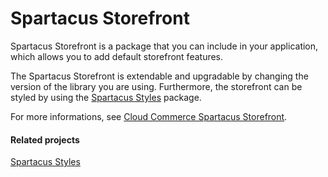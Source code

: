 # Spartacus Storefront

Spartacus Storefront is a package that you can include in your application, which allows you to add default storefront features.

The Spartacus Storefront is extendable and upgradable by changing the version of the library you are using. Furthermore, the storefront can be styled by using the [Spartacus Styles](https://www.npmjs.com/package/@spartacus/styles) package.

For more informations, see [Cloud Commerce Spartacus Storefront](https://github.com/SAP/cloud-commerce-spartacus-storefront).

#### Related projects

[Spartacus Styles](https://www.npmjs.com/package/@spartacus/styles)
